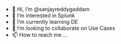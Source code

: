 - 👋 Hi, I’m @sanjayreddygaddam
- 👀 I’m interested in Splunk
- 🌱 I’m currently learning DE
- 💞️ I’m looking to collaborate on Use Cases
- 📫 How to reach me ...

<!---
sanjayreddygaddam/sanjayreddygaddam is a ✨ special ✨ repository because its `README.md` (this file) appears on your GitHub profile.
You can click the Preview link to take a look at your changes.
--->
